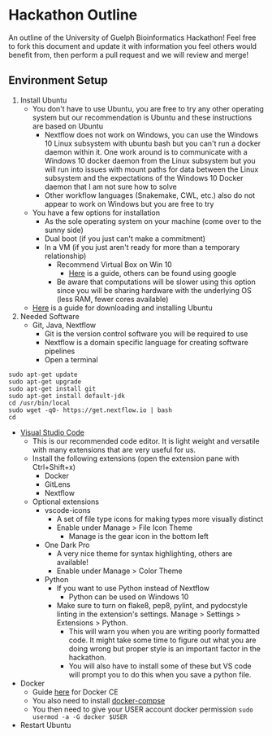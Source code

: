 # Hackathon Outline
An outline of the University of Guelph Bioinformatics Hackathon!
Feel free to fork this document and update it with information you feel others would benefit from, then perform a pull request and we will review and merge!

## Environment Setup
1. Install Ubuntu
   - You don't have to use Ubuntu, you are free to try any other operating system but our recommendation is Ubuntu and these instructions are based on Ubuntu
     - Nextflow does not work on Windows, you can use the Windows 10 Linux subsystem with ubuntu bash but you can't run a docker daemon within it. One work around is to communicate with a Windows 10 docker daemon from the Linux subsystem but you will run into issues with mount paths for data between the Linux subsystem and the expectations of the Windows 10 Docker daemon that I am not sure how to solve
     - Other workflow languages (Snakemake, CWL, etc.) also do not appear to work on Windows but you are free to try
   - You have a few options for installation
     - As the sole operating system on your machine (come over to the sunny side)
     - Dual boot (if you just can't make a commitment)
     - In a VM (if you just aren't ready for more than a temporary relationship)
       - Recommend Virtual Box on Win 10
         - [Here](https://linuxhint.com/install_ubuntu_18-04_virtualbox/) is a guide, others can be found using google
       - Be aware that computations will be slower using this option since you will be sharing hardware with the underlying OS (less RAM, fewer cores available)
    - [Here](https://linuxconfig.org/how-to-install-ubuntu-18-04-bionic-beaver) is a guide for downloading and installing Ubuntu
2. Needed Software
   - Git, Java, Nextflow
     - Git is the version control software you will be required to use
     - Nextflow is a domain specific language for creating software pipelines
     - Open a terminal
```
sudo apt-get update
sudo apt-get upgrade
sudo apt-get install git
sudo apt-get install default-jdk
cd /usr/bin/local
sudo wget -qO- https://get.nextflow.io | bash
cd
```
   - [Visual Studio Code](https://code.visualstudio.com/download)
     - This is our recommended code editor. It is light weight and versatile with many extensions that are very useful for us.
     - Install the following extensions (open the extension pane with Ctrl+Shift+x)
       - Docker
       - GitLens
       - Nextflow
     - Optional extensions
       - vscode-icons
         - A set of file type icons for making types more visually distinct
         - Enable under Manage > File Icon Theme
           - Manage is the gear icon in the bottom left
       - One Dark Pro
         - A very nice theme for syntax highlighting, others are available!
         - Enable under Manage > Color Theme
       - Python
         - If you want to use Python instead of Nextflow
           - Python can be used on Windows 10
         - Make sure to turn on flake8, pep8, pylint, and pydocstyle linting in the extension's settings. Manage > Settings > Extensions > Python.
           - This will warn you when you are writing poorly formatted code.  It might take some time to figure out what you are doing wrong but proper style is an important factor in the hackathon.
           - You will also have to install some of these but VS code will prompt you to do this when you save a python file.
   - Docker
     - Guide [here](https://docs.docker.com/install/linux/docker-ce/ubuntu/) for Docker CE
     - You also need to install [docker-compse](https://docs.docker.com/install/linux/docker-ce/ubuntu/)
     - You then need to give your USER account docker permission
`sudo usermod -a -G docker $USER`
   - Restart Ubuntu